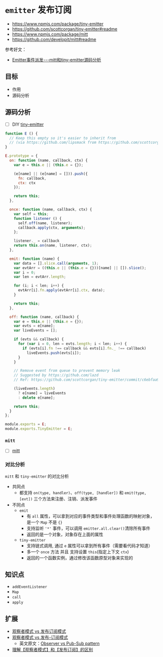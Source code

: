 # `emitter` 发布订阅

- https://www.npmjs.com/package/tiny-emitter
- https://github.com/scottcorgan/tiny-emitter#readme
- https://www.npmjs.com/package/mitt
- https://github.com/developit/mitt#readme

参考好文：

- [Emitter事件派发---mitt和tiny-emitter源码分析](https://github.com/xiong-ling/learning-series/issues/2)

## 目标

- 作用
- 源码分析

## 源码分析

- [ ] DIY [tiny-emitter](https://github.com/scottcorgan/tiny-emitter/blob/master/index.js)

```js
function E () {
  // Keep this empty so it's easier to inherit from
  // (via https://github.com/lipsmack from https://github.com/scottcorgan/tiny-emitter/issues/3)
}

E.prototype = {
  on: function (name, callback, ctx) {
    var e = this.e || (this.e = {});

    (e[name] || (e[name] = [])).push({
      fn: callback,
      ctx: ctx
    });

    return this;
  },

  once: function (name, callback, ctx) {
    var self = this;
    function listener () {
      self.off(name, listener);
      callback.apply(ctx, arguments);
    };

    listener._ = callback
    return this.on(name, listener, ctx);
  },

  emit: function (name) {
    var data = [].slice.call(arguments, 1);
    var evtArr = ((this.e || (this.e = {}))[name] || []).slice();
    var i = 0;
    var len = evtArr.length;

    for (i; i < len; i++) {
      evtArr[i].fn.apply(evtArr[i].ctx, data);
    }

    return this;
  },

  off: function (name, callback) {
    var e = this.e || (this.e = {});
    var evts = e[name];
    var liveEvents = [];

    if (evts && callback) {
      for (var i = 0, len = evts.length; i < len; i++) {
        if (evts[i].fn !== callback && evts[i].fn._ !== callback)
          liveEvents.push(evts[i]);
      }
    }

    // Remove event from queue to prevent memory leak
    // Suggested by https://github.com/lazd
    // Ref: https://github.com/scottcorgan/tiny-emitter/commit/c6ebfaa9bc973b33d110a84a307742b7cf94c953#commitcomment-5024910

    (liveEvents.length)
      ? e[name] = liveEvents
      : delete e[name];

    return this;
  }
};

module.exports = E;
module.exports.TinyEmitter = E;
```

### `mitt`

- [ ] [mitt](https://github.com/developit/mitt/blob/main/src/index.ts)

### 对比分析

`mitt` 和 `tiny-emitter` 的对比分析

- 共同点
  - 都支持 `on(type, handler)`、`off(type, [handler])` 和 `emit(type, [evt])` 三个方法来注册、注销、派发事件
- 不同点
  - `emit`
    - 有 `all` 属性，可以拿到对应的事件类型和事件处理函数的映射对象，是一个 `Map` 不是 `{}`
    - 支持监听 `'*'` 事件，可以调用 `emitter.all.clear()`清除所有事件
    - 返回的是一个对象，对象存在上面的属性
  - `tiny-emitter`
    - 支持链式调用, 通过 `e` 属性可以拿到所有事件（需要看代码才知道）
    - 多一个 `once` 方法 并且 支持设置 `this`(指定上下文 `ctx`)
    - 返回的一个函数实例，通过修改该函数原型对象来实现的

## 知识点

- `addEventListener`
- `Map`
- `call`
- `apply`

## 扩展

- [观察者模式 vs 发布订阅模式](https://zhuanlan.zhihu.com/p/51357583)
- [观察者模式 vs 发布-订阅模式](https://juejin.cn/post/6844903513009422343)
  - 英文原文：[Observer vs Pub-Sub pattern](https://hackernoon.com/observer-vs-pub-sub-pattern-50d3b27f838c)
- [理解【观察者模式】和【发布订阅】的区别](https://juejin.cn/post/6978728619782701087)
